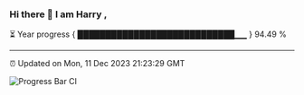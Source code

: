 ### Hi there 👋 I am Harry , 

⏳ Year progress { ████████████████████████████▁▁ } 94.49 %

---

⏰ Updated on Mon, 11 Dec 2023 21:23:29 GMT

![Progress Bar CI](https://github.com/duykhang68/duykhang68/workflows/Progress%20Bar%20CI/badge.svg)
